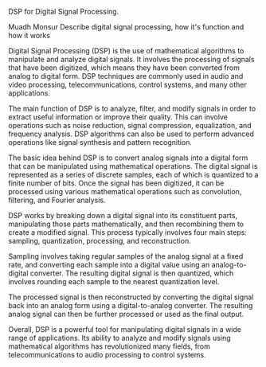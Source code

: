 DSP for Digital Signal Processing.


Muadh Monsur
Describe digital signal processing, how it's function and how it works

Digital Signal Processing (DSP) is the use of mathematical algorithms to manipulate and analyze digital signals. It involves the processing of signals that have been digitized, which means they have been converted from analog to digital form. DSP techniques are commonly used in audio and video processing, telecommunications, control systems, and many other applications.

The main function of DSP is to analyze, filter, and modify signals in order to extract useful information or improve their quality. This can involve operations such as noise reduction, signal compression, equalization, and frequency analysis. DSP algorithms can also be used to perform advanced operations like signal synthesis and pattern recognition.

The basic idea behind DSP is to convert analog signals into a digital form that can be manipulated using mathematical operations. The digital signal is represented as a series of discrete samples, each of which is quantized to a finite number of bits. Once the signal has been digitized, it can be processed using various mathematical operations such as convolution, filtering, and Fourier analysis.

DSP works by breaking down a digital signal into its constituent parts, manipulating those parts mathematically, and then recombining them to create a modified signal. This process typically involves four main steps: sampling, quantization, processing, and reconstruction.

Sampling involves taking regular samples of the analog signal at a fixed rate, and converting each sample into a digital value using an analog-to-digital converter. The resulting digital signal is then quantized, which involves rounding each sample to the nearest quantization level.

The processed signal is then reconstructed by converting the digital signal back into an analog form using a digital-to-analog converter. The resulting analog signal can then be further processed or used as the final output.

Overall, DSP is a powerful tool for manipulating digital signals in a wide range of applications. Its ability to analyze and modify signals using mathematical algorithms has revolutionized many fields, from telecommunications to audio processing to control systems.